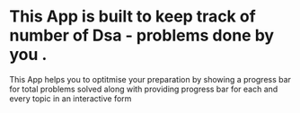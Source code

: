 # This App is built to keep track of number of Dsa - problems  done by you .
This App helps you to optitmise your preparation by  showing a progress bar for total problems solved along with providing progress bar for each and every topic in an interactive form 
